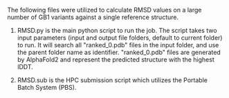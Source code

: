 The following files were utilized to calculate RMSD values on a large number of GB1 variants against a single reference structure. 

1. RMSD.py is the main python script to run the job. The script takes two input parameters (input and output file folders, default to current folder) to run. It will search all "ranked_0.pdb" files in the input folder, and use the parent folder name as identifier. "ranked_0.pdb" files are generated by AlphaFold2 and represent the predicted structure with the highest lDDT.

2. RMSD.sub is the HPC submission script which utilizes the Portable Batch System (PBS). 
